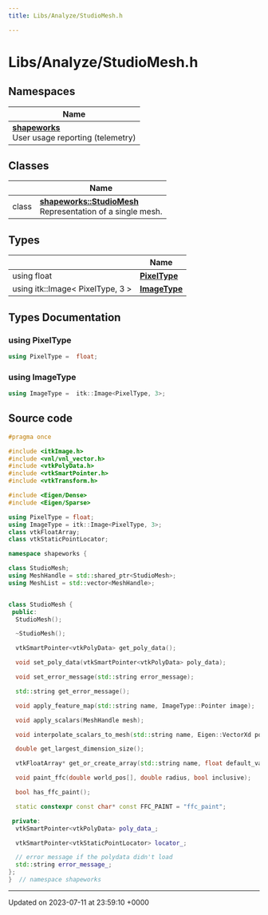 ```yaml
---
title: Libs/Analyze/StudioMesh.h

---
```


# Libs/Analyze/StudioMesh.h



## Namespaces

| Name           |
| -------------- |
| **[shapeworks](../Namespaces/namespaceshapeworks.md)** <br>User usage reporting (telemetry)  |

## Classes

|                | Name           |
| -------------- | -------------- |
| class | **[shapeworks::StudioMesh](../Classes/classshapeworks_1_1StudioMesh.md)** <br>Representation of a single mesh.  |

## Types

|                | Name           |
| -------------- | -------------- |
| using float | **[PixelType](../Files/StudioMesh_8h.md#using-pixeltype)**  |
| using itk::Image< PixelType, 3 > | **[ImageType](../Files/StudioMesh_8h.md#using-imagetype)**  |

## Types Documentation

### using PixelType

```cpp
using PixelType =  float;
```


### using ImageType

```cpp
using ImageType =  itk::Image<PixelType, 3>;
```





## Source code

```cpp
#pragma once

#include <itkImage.h>
#include <vnl/vnl_vector.h>
#include <vtkPolyData.h>
#include <vtkSmartPointer.h>
#include <vtkTransform.h>

#include <Eigen/Dense>
#include <Eigen/Sparse>

using PixelType = float;
using ImageType = itk::Image<PixelType, 3>;
class vtkFloatArray;
class vtkStaticPointLocator;

namespace shapeworks {

class StudioMesh;
using MeshHandle = std::shared_ptr<StudioMesh>;
using MeshList = std::vector<MeshHandle>;


class StudioMesh {
 public:
  StudioMesh();

  ~StudioMesh();

  vtkSmartPointer<vtkPolyData> get_poly_data();

  void set_poly_data(vtkSmartPointer<vtkPolyData> poly_data);

  void set_error_message(std::string error_message);

  std::string get_error_message();

  void apply_feature_map(std::string name, ImageType::Pointer image);

  void apply_scalars(MeshHandle mesh);

  void interpolate_scalars_to_mesh(std::string name, Eigen::VectorXd positions, Eigen::VectorXf scalar_values);

  double get_largest_dimension_size();

  vtkFloatArray* get_or_create_array(std::string name, float default_value);

  void paint_ffc(double world_pos[], double radius, bool inclusive);

  bool has_ffc_paint();

  static constexpr const char* const FFC_PAINT = "ffc_paint";

 private:
  vtkSmartPointer<vtkPolyData> poly_data_;

  vtkSmartPointer<vtkStaticPointLocator> locator_;

  // error message if the polydata didn't load
  std::string error_message_;
};
}  // namespace shapeworks
```


-------------------------------

Updated on 2023-07-11 at 23:59:10 +0000
